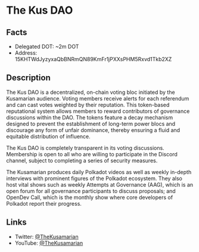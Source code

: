 # The Kus DAO

## Facts
- Delegated DOT: ~2m DOT
- Address: 15KHTWdJyzyxaQbBNRmQN89KmFr1jPXXsPHM5Rxvd1Tkb2XZ

## Description

The Kus DAO is a decentralized, on-chain voting bloc initiated by the Kusamarian audience. Voting members receive alerts for each referendum and can cast votes weighted by their reputation. This token-based reputational system allows members to reward contributors of governance discussions within the DAO. The tokens feature a decay mechanism designed to prevent the establishment of long-term power blocs and discourage any form of unfair dominance, thereby ensuring a fluid and equitable distribution of influence.

The Kus DAO is completely transparent in its voting discussions. Membership is open to all who are willing to participate in the Discord channel, subject to completing a series of security measures.

The Kusamarian produces daily Polkadot videos as well as weekly in-depth interviews with prominent figures of the Polkadot ecosystem. They also host vital shows such as weekly Attempts at Governance (AAG), which is an open forum for all governance participants to discuss proposals; and OpenDev Call, which is the monthly show where core developers of Polkadot report their progress.

## Links
- Twitter: [@TheKusamarian](https://twitter.com/TheKusamarian)
- YouTube: [@TheKusamarian](https://www.youtube.com/@TheKusamarian)